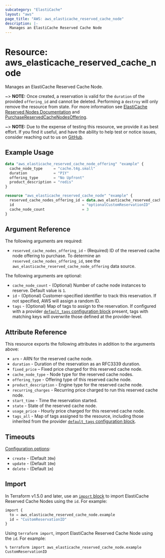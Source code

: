 ```yaml
---
subcategory: "ElastiCache"
layout: "aws"
page_title: "AWS: aws_elasticache_reserved_cache_node"
description: |-
  Manages an ElastiCache Reserved Cache Node
---
```


# Resource: aws_elasticache_reserved_cache_node

Manages an ElastiCache Reserved Cache Node.

~> **NOTE:** Once created, a reservation is valid for the `duration` of the provided `offering_id` and cannot be deleted. Performing a `destroy` will only remove the resource from state. For more information see [ElastiCache Reserved Nodes Documentation](https://aws.amazon.com/elasticache/reserved-cache-nodes/) and [PurchaseReservedCacheNodesOffering](https://docs.aws.amazon.com/AmazonElastiCache/latest/APIReference/API_PurchaseReservedCacheNodesOffering.html).

~> **NOTE:** Due to the expense of testing this resource, we provide it as best effort. If you find it useful, and have the ability to help test or notice issues, consider reaching out to us on [GitHub](https://github.com/hashicorp/terraform-provider-aws).

## Example Usage

```terraform
data "aws_elasticache_reserved_cache_node_offering" "example" {
  cache_node_type     = "cache.t4g.small"
  duration            = "P1Y"
  offering_type       = "No Upfront"
  product_description = "redis"
}

resource "aws_elasticache_reserved_cache_node" "example" {
  reserved_cache_nodes_offering_id = data.aws_elasticache_reserved_cache_node_offering.example.offering_id
  id                               = "optionalCustomReservationID"
  cache_node_count                 = 3
}
```

## Argument Reference

The following arguments are required:

* `reserved_cache_nodes_offering_id` - (Required) ID of the reserved cache node offering to purchase.
  To determine an `reserved_cache_nodes_offering_id`, see the `aws_elasticache_reserved_cache_node_offering` data source.

The following arguments are optional:

* `cache_node_count` - (Optional) Number of cache node instances to reserve.
  Default value is `1`.
* `id` - (Optional) Customer-specified identifier to track this reservation.
  If not specified, AWS will assign a random ID.
* `tags` - (Optional) Map of tags to assign to the reservation. If configured with a provider [`default_tags` configuration block](/docs/providers/aws/index.html#default_tags-configuration-block) present, tags with matching keys will overwrite those defined at the provider-level.

## Attribute Reference

This resource exports the following attributes in addition to the arguments above:

* `arn` - ARN for the reserved cache node.
* `duration` - Duration of the reservation as an RFC3339 duration.
* `fixed_price` – Fixed price charged for this reserved cache node.
* `cache_node_type` - Node type for the reserved cache nodes.
* `offering_type` - Offering type of this reserved cache node.
* `product_description` - Engine type for the reserved cache node.
* `recurring_charges` - Recurring price charged to run this reserved cache node.
* `start_time` - Time the reservation started.
* `state` - State of the reserved cache node.
* `usage_price` - Hourly price charged for this reserved cache node.
* `tags_all` - Map of tags assigned to the resource, including those inherited from the provider [`default_tags` configuration block](https://registry.terraform.io/providers/hashicorp/aws/latest/docs#default_tags-configuration-block).

## Timeouts

[Configuration options](https://developer.hashicorp.com/terraform/language/resources/syntax#operation-timeouts):

- `create` - (Default `30m`)
- `update` - (Default `10m`)
- `delete` - (Default `1m`)

## Import

In Terraform v1.5.0 and later, use an [`import` block](https://developer.hashicorp.com/terraform/language/import) to import ElastiCache Reserved Cache Nodes using the `id`. For example:

```terraform
import {
  to = aws_elasticache_reserved_cache_node.example
  id = "CustomReservationID"
}
```

Using `terraform import`, import ElastiCache Reserved Cache Node using the `id`. For example:

```console
% terraform import aws_elasticache_reserved_cache_node.example CustomReservationID
```
